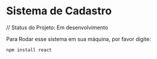<h1>Sistema de Cadastro</h1>  

// Status do Projeto: Em desenvolvimento

Para Rodar esse sistema em sua máquina, por favor digite:

```
npm install react
```
